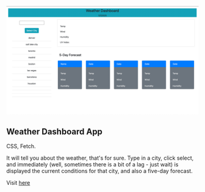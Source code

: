 ![screen](./weather_home.jpg)

## Weather Dashboard App

CSS, Fetch.

It will tell you about the weather, that's for sure. Type in a city, click
select, and immediately (well, sometimes there is a bit of a lag - just wait)
is displayed the current conditions for that city, and also a five-day forecast.

Visit [here](https://leftyloosey.github.io/bertrand_russel_oliphaunt-6/)
